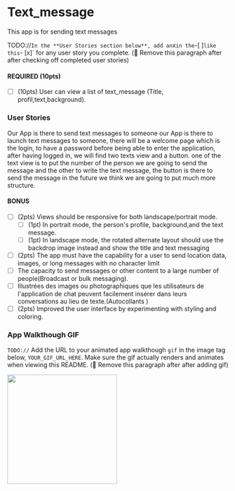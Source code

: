 # Text_message
This app is for sending text messages

TODO://` In the **User Stories section below**, add an `x` in the `-[ ]` like this `- [x]` for any user story you complete. (🚫 Remove this paragraph after after checking off completed user stories)

#### REQUIRED (10pts)
- [ ] (10pts) User can view a list of text_message (Title, profil,text,background).

###  User Stories
Our App is there to send text messages to someone
our App is there to launch text messages to someone, there will be a welcome page which is the login, to have a password before being able to enter the application, 
after having logged in, we will find two texts view and a button. one of the text view is to put the number of the person we are going to send the message and the other 
to write the text message, the button is there to send the message in the future we think we are going to put much more structure.


#### BONUS
- [ ] (2pts) Views should be responsive for both landscape/portrait mode.
   - [ ] (1pt) In portrait mode, the  person's profile, background,and the text message.
   - [ ] (1pt) In landscape mode, the rotated alternate layout should use the backdrop image instead and show the title and text messaging
- [ ] (2pts) The app must have the capability for a user to send location data, images, or long messages with no character limit
- [ ] The capacity to send messages or other content to a large number of people(Broadcast or bulk messaging).
- [ ] Illustrées des images ou photographiques que les utilisateurs de l'application de chat peuvent facilement insérer dans leurs conversations au lieu de texte.(Autocollants )
- [ ] (2pts) Improved the user interface by experimenting with styling and coloring.

### App Walkthough GIF
`TODO://` Add the URL to your animated app walkthough `gif` in the image tag below, `YOUR_GIF_URL_HERE`. Make sure the gif actually renders and animates when viewing this README. (🚫 Remove this paragraph after after adding gif)

<img src="Login" width=250><br>



